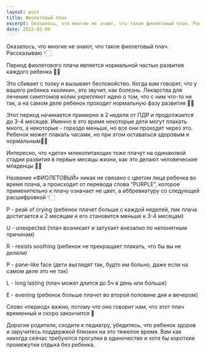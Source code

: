 ```yaml
---
layout: post
title: Фиолетовый плач
excerpt: Оказалось, что многие не знают, что такое фиолетовый плач. Рассказываю 👇🏻 Период фиолетового плача является нормальной частью развития каждого ребенка ☝🏻
date: 2022-02-09
---
```


Оказалось, что многие не знают, что такое фиолетовый плач. Рассказываю 👇🏻

Период фиолетового плача является нормальной частью развития каждого ребенка ☝🏻

Это сбивает с толку и вызывает беспокойство. Когда вам говорят, что у вашего ребенка «колики», это звучит, как болезнь. Лекарства для лечения симптомов колик укрепляют идею о том, что с ним что-то не так, а на самом деле ребенок проходит нормальную фазу развития 👌🏻

Этот период начинается примерно в 2 недели от ПДР и продолжается до 3-4 месяцев. Именно в это время некоторые дети могут плакать много, а некоторые - гораздо меньше, но все они проходят через это. Ребенок может плакать часами, но при этом оставаться здоровым и нормальным👍🏻

Интересно, что «дети» млекопитающих тоже плачут на одинаковой стадии развития в первые месяцы жизни, как это делают человеческие младенцы ☝🏻

Название «ФИОЛЕТОВЫЙ» никак не связано с цветом лица ребенка во время плача, а происходит от перевода слова “PURPLE”, которое применительно к плачу означает не цвет, а аббревиатуру со следующей расшифровкой 👇🏻

P - peak of crying (ребенок плачет больше с каждой неделей, пик плача достигается к 2 месяцам и его становится меньше к 3-4 месяцам)

U - unexpected (плач возникает и затухает внезапно по непонятным причинам)

R - resists soothing (ребенок не прекращает плакать, что бы вы не делали)

P - pane-like face (дети выглядят так, будто им больно, даже если на самом деле это не так)

L - long lasting (плач может длится до 5ч в день или больше)

E - evening (ребенок больше плачет во второй половине дня и вечером)

Слово «период» важно, потому что оно говорит нам, что этот плач временный и скоро закончится 🙂

Дорогие родители, сходите к педиатру, убедитесь, что ребенок здоров и заручитесь поддержкой близких на это тяжелое время. Вам как никогда сейчас требуются прогулки в одиночестве и хотя бы короткие промежутки отдыха без ребенка.